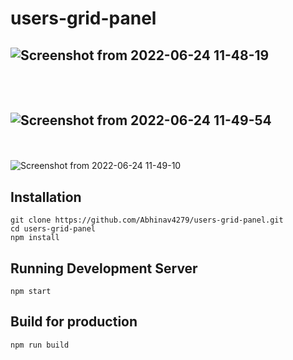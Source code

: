 # users-grid-panel
![Screenshot from 2022-06-24 11-48-19](https://user-images.githubusercontent.com/54229503/175474911-c5b9cd3c-25dc-4c79-b273-0d36c74cac1a.png)
---
\
\
![Screenshot from 2022-06-24 11-49-54](https://user-images.githubusercontent.com/54229503/175474976-53fb5a0d-4059-44ab-a476-6a435340439e.png)
---
\
\
![Screenshot from 2022-06-24 11-49-10](https://user-images.githubusercontent.com/54229503/175475014-caa6f32c-aa40-4f37-a49e-39cc270a411b.png)


## Installation
`git clone https://github.com/Abhinav4279/users-grid-panel.git`\
`cd users-grid-panel`\
`npm install`

## Running Development Server
`npm start`

## Build for production
`npm run build`
